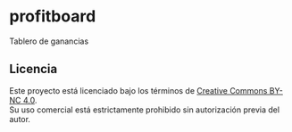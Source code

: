 # profitboard
Tablero de ganancias

## Licencia

Este proyecto está licenciado bajo los términos de [Creative Commons BY-NC 4.0](https://creativecommons.org/licenses/by-nc/4.0/).  
Su uso comercial está estrictamente prohibido sin autorización previa del autor.